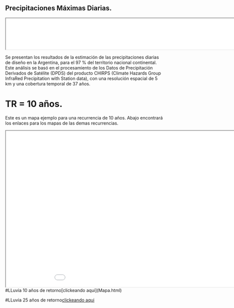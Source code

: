 ## Precipitaciones Máximas Diarias.
<iframe src="240px-UTN_logo.jpg" height="100" width="1000"></iframe>

Se presentan los resultados de la estimación de las precipitaciones diarias de diseño en la Argentina, para el 97 % del territorio nacional continental. Este análisis se basó en el procesamiento de los Datos de Precipitación Derivados de Satélite (DPDS) del producto CHIRPS (Climate Hazards Group InfraRed Precipitation with Station data), con una resolución espacial de 5 km y una cobertura temporal de 37 años.

# TR = 10 años.
Este es un mapa ejemplo para una recurrencia de 10 años. Abajo encontrará los enlaces para los mapas de las demas recurrencias.

<iframe src="Mapa.html" height="500" width="1000"></iframe>
#LLuvia 10 años de retorno[clickeando aqui](Mapa.html)


#LLuvia 25 años de retorno[clickeando aqui](https://pablostehli.github.io/mapaconbase)
